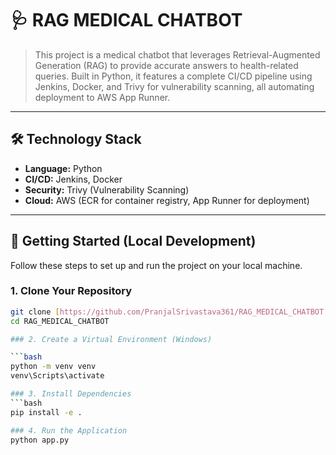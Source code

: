 # 🩺 RAG MEDICAL CHATBOT

> This project is a medical chatbot that leverages Retrieval-Augmented Generation (RAG) to provide accurate answers to health-related queries. Built in Python, it features a complete CI/CD pipeline using Jenkins, Docker, and Trivy for vulnerability scanning, all automating deployment to AWS App Runner.

---

## 🛠️ Technology Stack

* **Language:** Python
* **CI/CD:** Jenkins, Docker
* **Security:** Trivy (Vulnerability Scanning)
* **Cloud:** AWS (ECR for container registry, App Runner for deployment)

---

## 🚀 Getting Started (Local Development)

Follow these steps to set up and run the project on your local machine.

### 1. Clone Your Repository

```bash
git clone [https://github.com/PranjalSrivastava361/RAG_MEDICAL_CHATBOT.git](https://github.com/PranjalSrivastava361/RAG_MEDICAL_CHATBOT.git)
cd RAG_MEDICAL_CHATBOT

### 2. Create a Virtual Environment (Windows)

```bash
python -m venv venv
venv\Scripts\activate

### 3. Install Dependencies
```bash
pip install -e .

### 4. Run the Application
python app.py
